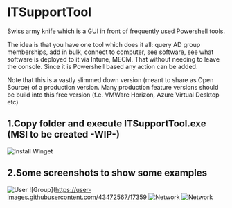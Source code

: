 # ITSupportTool
Swiss army knife which is a GUI in front of frequently used Powershell tools.

The idea is that you have one tool which does it all: query AD group memberships, add in bulk, connect to computer, see software, see what software is deployed to it via Intune, MECM. That without needing to leave the console.
Since it is Powershell based any action can be added.

Note that this is a vastly slimmed down version (meant to share as Open Source) of a production version. Many production feature versions should be build into this free version (f.e. VMWare Horizon, Azure Virtual Desktop etc)

1.Copy folder and execute ITSupportTool.exe (MSI to be created -WIP-)
---------------------------------------
![Install Winget](https://user-images.githubusercontent.com/43472567/173589587-7a659428-5aaa-4b47-807d-d954c04d4c6c.png)

2.Some screenshots to show some examples
----------------------------------------
![User](https://user-images.githubusercontent.com/43472567/173591972-be5e2e59-6768-4507-8e72-eeb496468d01.png)
![Group](https://user-images.githubusercontent.com/43472567/17359
![Network](https://user-images.githubusercontent.com/43472567/173592026-42c154a5-86b6-4965-ac3b-1a9824151dd4.png)
![Network](https://user-images.githubusercontent.com/43472567/173592150-d9468e89-8ee5-46b0-b5c9-6a7115b4355a.png)
